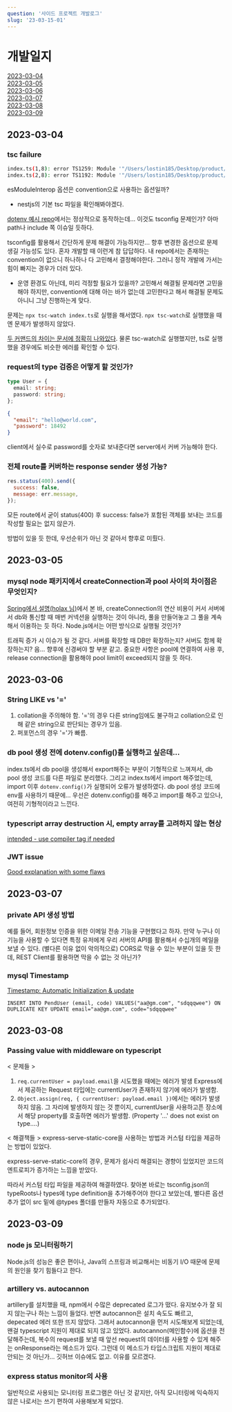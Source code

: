 ```yaml
---
question: '사이드 프로젝트 개발로그'
slug: '23-03-15-01'
---
```


# 개발일지

[2023-03-04](#2023-03-04)  
[2023-03-05](#2023-03-05)  
[2023-03-06](#2023-03-06)  
[2023-03-07](#2023-03-07)  
[2023-03-08](#2023-03-08)  
[2023-03-09](#2023-03-09)

## 2023-03-04

### tsc failure

```sh
index.ts(1,8): error TS1259: Module '"/Users/lostin185/Desktop/product/last-pro-schedule/node_modules/@types/express/index"' can only be default-imported using the 'esModuleInterop' flag
index.ts(2,8): error TS1192: Module '"/Users/lostin185/Desktop/product/last-pro-schedule/node_modules/dotenv/lib/main"' has no default export.
```

esModuleInterop 옵션은 convention으로 사용하는 옵션일까?

- nestjs의 기본 tsc 파일을 확인해봐야겠다.

[dotenv 예시 repo](https://github.com/dotenv-org/examples/tree/master/dotenv-typescript)에서는 정상적으로 동작하는데... 이것도 tsconfig 문제인가? 아마 path나 include 쪽 이슈일 듯하다.

tsconfig를 활용해서 간단하게 문제 해결이 가능하지만... 향후 변경한 옵션으로 문제 생길 가능성도 있다. 혼자 개발할 때 이런게 참 답답하다. 내 repo에서는 존재하는 convention이 없으니 하나하나 다 고민해서 결정해야한다. 그러니 정작 개발에 가서는 힘이 빠지는 경우가 더러 있다.

- 운영 환경도 아닌데, 미리 걱정할 필요가 있을까? 고민해서 해결될 문제라면 고민을 해야 하지만, convention에 대해 아는 바가 없는데 고민한다고 해서 해결될 문제도 아니니 그냥 진행하는게 맞다.

문제는 `npx tsc-watch index.ts`로 실행을 해서였다. `npx tsc-watch`로 실행했을 때엔 문제가 발생하지 않았다.

[두 커맨드의 차이는 문서에 정확히 나와있다](https://www.typescriptlang.org/docs/handbook/compiler-options.html). 물론 tsc-watch로 실행했지만, ts로 실행했을 경우에도 비슷한 에러를 확인할 수 있다.

### request의 type 검증은 어떻게 할 것인가?

```ts
type User = {
  email: string;
  password: string;
};
```

```json
{
  "email": "hello@world.com",
  "password": 18492
}
```

client에서 실수로 password를 숫자로 보내준다면 server에서 커버 가능해야 한다.

### 전체 route를 커버하는 response sender 생성 가능?

```js
res.status(400).send({
  success: false,
  message: err.message,
});
```

모든 route에서 굳이 status(400) 후 success: false가 포함된 객체를 보내는 코드를 작성할 필요는 없지 않은가.

방법이 있을 듯 한데, 우선순위가 아닌 것 같아서 향후로 미뤘다.

## 2023-03-05

### mysql node 패키지에서 createConnection과 pool 사이의 차이점은 무엇인지?

[Spring에서 설명(holax 님)](https://www.holaxprogramming.com/2013/01/10/devops-how-to-manage-dbcp/)에서 본 바, createConnection의 연산 비용이 커서 서버에서 db와 통신할 때 매번 커넥션을 실행하는 것이 아니라, 풀을 만들어놓고 그 풀을 계속해서 이용하는 듯 하다. Node.js에서는 어떤 방식으로 실행될 것인가?

트래픽 증가 시 이슈가 될 것 같다. 서버를 확장할 때 DB만 확장하는지? 서버도 함께 확장하는지? 음... 향후에 신경써야 할 부분 같고. 중요한 사항은 pool에 연결하여 사용 후, release connection을 활용해야 pool limit이 exceed되지 않을 듯 하다.

## 2023-03-06

### String LIKE vs '='

1. collation을 주의해야 함. '='의 경우 다른 string임에도 불구하고 collation으로 인해 같은 string으로 판단되는 경우가 있음.
2. 퍼포먼스의 경우 '='가 빠름.

### db pool 생성 전에 dotenv.config()를 실행하고 싶은데...

index.ts에서 db pool을 생성해서 export해주는 부분이 기형적으로 느껴져서, db pool 생성 코드를 다른 파일로 분리했다. 그리고 index.ts에서 import 해주었는데, import 이후 `dotenv.config()`가 실행되어 오류가 발생하였다. db pool 생성 코드에 env를 사용하기 때문에...
우선은 dotenv.config()를 해주고 import를 해주고 있으나, 여전히 기형적이라고 느낀다.

### typescript array destruction 시, empty array를 고려하지 않는 현상

[intended - use compiler tag if needed](https://stackoverflow.com/questions/62135076/ts-will-not-infer-possible-undefined-when-destructuring-empty-array)

### JWT issue

[Good explanation with some flaws](https://stackoverflow.com/questions/32060478/is-a-refresh-token-really-necessary-when-using-jwt-token-authentication)

## 2023-03-07

### private API 생성 방법

예를 들어, 회원정보 인증을 위한 이메일 전송 기능을 구현했다고 하자. 만약 누구나 이 기능을 사용할 수 있다면 특정 유저에게 우리 서버의 API를 활용해서 수십개의 메일을 보낼 수 있다. (별다른 이유 없이 악의적으로) CORS로 막을 수 있는 부분이 있을 듯 한데, REST Client를 활용하면 막을 수 없는 것 아닌가?

### mysql Timestamp

[Timestamp: Automatic Initialization & update](https://dev.mysql.com/doc/refman/8.0/en/timestamp-initialization.html)

`INSERT INTO PendUser (email, code) VALUES("aa@gm.com", "sdqqqwee") ON DUPLICATE KEY UPDATE email="aa@gm.com", code="sdqqqwee"`

## 2023-03-08

### Passing value with middleware on typescript

< 문제들 >

1. `req.currentUser = payload.email`을 시도했을 때에는 에러가 발생
   Express에서 제공하는 Request 타입에는 currentUser가 존재하지 않기에 에러가 발생함.
2. `Object.assign(req, { currentUser: payload.email })`에서는 에러가 발생하지 않음.
   그 자리에 발생하지 않는 것 뿐이지, currentUser을 사용하고픈 장소에서 해당 property를 호출하면 에러가 발생함. (Property '...' does not exist on type....)

< 해결책들 >
express-serve-static-core을 사용하는 방법과 커스텀 타입을 제공하는 방법이 있었다.

express-serve-static-core의 경우, 문제가 쉽사리 해결되는 경향이 있었지만 코드의 엔트로피가 증가하는 느낌을 받았다.

따라서 커스텀 타입 파일을 제공하여 해결하였다.
찾아본 바로는 tsconfig.json의 typeRoots나 types에 type definition을 추가해주어야 한다고 보았는데, 별다른 옵션 추가 없이 src 밑에 @types 폴더를 만들자 자동으로 추가되었다.

## 2023-03-09

### node js 모니터링하기

Node.js의 성능은 좋은 편이나, Java의 스프링과 비교해서는 비동기 I/O 때문에 문제의 원인을 찾기 힘들다고 한다.

### artillery vs. autocannon

artillery를 설치했을 때, npm에서 수많은 deprecated 로그가 떴다. 유지보수가 잘 되지 않는구나 하는 느낌이 들었다. 반면 autocannon은 설치 속도도 빠르고, depecated 에러 또한 뜨지 않았다. 그래서 autocannon을 먼저 시도해보게 되었는데, 왠걸 typescript 지원이 제대로 되지 않고 있었다. autocannon(메인함수)에 옵션을 전달해주는데, 복수의 request를 보낼 때 앞선 request의 데이터를 사용할 수 있게 해주는 onResponse라는 메소드가 있다. 그런데 이 메소드가 타입스크립트 지원이 제대로 안되는 것 아닌가... 깃허브 이슈에도 없고. 이유를 모르겠다.

### express status monitor의 사용

일반적으로 사용되는 모니터링 프로그램은 아닌 것 같지만, 아직 모니터링에 익숙하지 않은 나로서는 쓰기 편하여 사용해보게 되었다.
